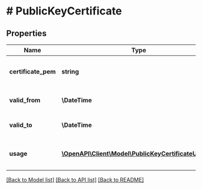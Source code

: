 # # PublicKeyCertificate

## Properties

Name | Type | Description | Notes
------------ | ------------- | ------------- | -------------
**certificate_pem** | **string** | Certyfikat klucza publicznego w formacie PEM. | [optional]
**valid_from** | **\DateTime** | Data początku obowiązywania certyfikatu. |
**valid_to** | **\DateTime** | Data końca obowiązywania certyfikatu. | [optional]
**usage** | [**\OpenAPI\Client\Model\PublicKeyCertificateUsage[]**](PublicKeyCertificateUsage.md) | Operacje do których może być używany certyfikat.  | Wartość | Opis |  | --- | --- |  | KsefTokenEncryption | Szyfrowanie tokenów KSeF przesyłanych w trakcie procesu uwierzytelniania. |  | SymmetricKeyEncryption | Szyfrowanie klucza symetrycznego wykorzystywanego do szyfrowania przesyłanych faktur. | |

[[Back to Model list]](../../README.md#models) [[Back to API list]](../../README.md#endpoints) [[Back to README]](../../README.md)
